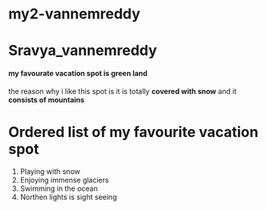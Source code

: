 # my2-vannemreddy
# Sravya_vannemreddy
#### my favourate vacation spot is green land
the reason why i like this spot is it is totally **covered with snow** and it **consists of mountains**

# Ordered list of my favourite vacation spot

1. Playing with snow
2. Enjoying immense glaciers
3. Swimming in the ocean
4. Northen lights is sight seeing